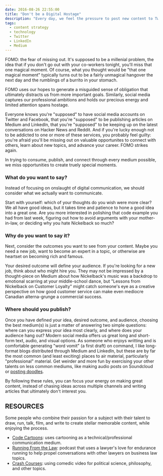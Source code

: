 ```yaml
---
date: 2016-08-26 22:55:00
title: "Don't be a Digital Hostage"
description: "Every day, we feel the pressure to post new content to Twitter, Medium, LinkedIn, Facebook, Et Al. Otherwise we risk missing out on crucial career development and \"personal brand building.\" This is how you can break free."
tags:
  - content strategy
  - technology
  - Twitter
  - LinkedIn
  - Medium
---
```


FOMO: the fear of missing out. It's supposed to be a millenial problem, the idea that if you don't go out with your co-workers tonight, you'll miss that one magical moment. Of course, what you thought would be "that one magical moment" typically turns out to be a fairly unmagical hangover the next day and the rumblings of a burrito in your stomach.

FOMO uses our hopes to generate a misguided sense of obligation that ultimately distracts us from more important goals. Similarly, social media captures our professional ambitions and holds our precious energy and limited attention spans hostage.

Everyone knows you're "supposed" to have social media accounts on Twitter and Facebook, that you're "supposed" to be publishing articles on Medium and LinkedIn, that you're "supposed" to be keeping up on the latest conversations on Hacker News and Reddit. And if you're lucky enough not to be addicted to one or more of these services, you probably feel guilty: you're afraid you'll be missing out on valuable opportunites to connect with others, learn about new topics, and advance your career. FOMO strikes again.

In trying to consume, publish, and connect through every medium possible, we miss opportunities to create truely special moments.

### What do you want to say?
Instead of focusing on onslaught of digital communication, we should consider what we actually want to communicate.

Start with yourself: which of your thoughts do you wish were more clear? We all have good ideas, but it takes time and patience to hone a good idea into a great one. Are you more interested in polishing that code example you had from last week, figuring out how to avoid arguments with your mother-in-law, or deciding why you hate Nickelback so much?

### Why do you want to say it?
Next, consider the outcomes you want to see from your content. Maybe you need a new job, want to become an expert in a topic, or otherwise are heartset on becoming rich and famous.

Your desired outcome will define your audience. If you're looking for a new job, think about who might hire you. They may not be impressed by a thought-piece on Medium about how Nickelback's music was a backdrop to emotional scarring at your middle-school dance, but "Lessons from Nickelback on Customer Loyalty" might catch someone's eye as a creative perspective on how good customer service can make even mediocre Canadian alterna-grunge a commercial success.

### Where should you publish?
Once you have defined your idea, desired outcome, and audience, choosing the best medium(s) is just a matter of answering two simple questions: where can you express your idea most clearly, and where does your audience hang out? Modern social media offers us great long and short-form text, audio, and visual options. As someone who enjoys writting and is comfortable generating "word vomit" (a first draft) on command, I like long-format blogs distributed through Medium and LinkedIn, but these are by far the most common (and least exciting) places to air material, particularly "professional" material. Get weirder and more fun by exercising your other talents on less common mediums, like making audio posts on Soundcloud or [posting doodles](https://code-cartoons.com).

By following these rules, you can focus your energy on making great content, instead of chasing ideas across multiple channels and writing articles that ultimately don't interest you.


## RESOURCES

Some people who combine their passion for a subject with their talent to draw, run, talk, film, and write to create stellar memorable content, while enjoying the process.

- [Code Cartoons](https://code-cartoons.com): uses cartooning as a technical/professional communication medium.
- [Running From the Law](http://tunein.com/radio/Running-From-the-Law-p402302/): podcast that uses a lawyer's love for endurance running to help propel conversations with other lawyers on business law topics.
- [Crash Courses](https://www.youtube.com/watch?v=J0gosGXSgsI): using comedic video for political science, philosophy, and other topics.
